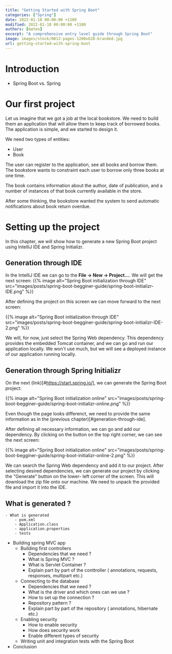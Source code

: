 ```yaml
---
title: "Getting Started with Spring Boot"
categories: ["Spring"]
date: 2022-01-18 00:00:00 +1100 
modified: 2022-01-18 00:00:00 +1100
authors: [mateo]
excerpt: "A comprehensive entry level guide through Spring Boot"
image: images/stock/0012-pages-1200x628-branded.jpg 
url: getting-started-with-spring-boot
---
```

# Introduction
- Spring Boot vs. Spring

# Our first project

Let us imagine that we got a job at the local bookstore. We need to build them an application that will allow them to keep track of borrowed books. The application is simple, and we started to design it.

We need two types of entities:
- User
- Book

The user can register to the application, see all books and borrow them. The bookstore wants to constraint each user to borrow only three books at one time. 

The book contains information about the author, date of publication, and a number of instances of that book currently available in the store.

After some thinking, the bookstore wanted the system to send automatic notifications about book return overdue.

# Setting up the project

In this chapter, we will show how to generate a new Spring Boot project using IntelliJ IDE and Spring Initializr.
## Generation through IDE

In the IntelliJ IDE we can go to the __File -> New -> Project...__. We will get the next screen:
{{% image alt="Spring Boot initialization through IDE" src="images/posts/spring-boot-begginer-guide/spring-boot-initializr-IDE.png" %}}

After defining the project on this screen we can move forward to the next screen:

{{% image alt="Spring Boot initialization through IDE" src="images/posts/spring-boot-begginer-guide/spring-boot-initializr-IDE-2.png" %}}

We will, for now, just select the Spring Web dependency. This dependency provides the embedded Tomcat container, and we can go and run our application locally. We won't use much, but we will see a deployed instance of our application running locally.
## Generation through Spring Initializr

On the next (link)[#https://start.spring.io/], we can generate the Spring Boot project:

{{% image alt="Spring Boot initialization online" src="images/posts/spring-boot-begginer-guide/spring-boot-initializr-online.png" %}}

Even though the page looks differenct, we need to provide the same information as in the (previous chapter)[#generation-through-ide]. 

After defining all necessary information, we can go and add our dependency. By clicking on the button on the top right corner, we can see the next screen:

{{% image alt="Spring Boot initialization online" src="images/posts/spring-boot-begginer-guide/spring-boot-initializr-online-2.png" %}}

We can search the Spring Web dependency and add it to our project. After selecting desired dependencies, we can generate our project by clicking the "Generate" button on the lower-  left corner of the screen. This will download the zip file onto our machine. We need to unpack the    provided file and import it into the IDE.

## What is generated ?
    - What is generated
        - pom.xml
        - Application.class
        - application.properties
        - tests
- Building spring MVC app
    - Building first controllers
        - Dependencies that we need ?
        - What is Spring MVC ?
        - What is Servlet Container ?
        - Explain part by part of the conttroller ( annotations, requests, responses, multipart etc.)
    - Connecting to the database
        - Dependencies that we need ?
        - What is the driver and which ones can we use ?
        - How to set up the connection ?
        - Repository pattern ?
        - Explain part by part of the repository ( annotations, hibernate etc.)
    - Enabling security
        - How to enable security
        - How does security work
        - Enable different types of security
    - Writing unit and integration tests with the Spring Boot
- Conclusion